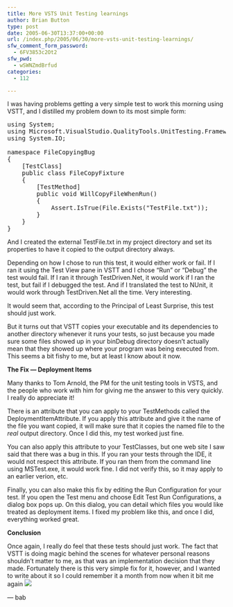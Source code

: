 ```yaml
---
title: More VSTS Unit Testing learnings
author: Brian Button
type: post
date: 2005-06-30T13:37:00+00:00
url: /index.php/2005/06/30/more-vsts-unit-testing-learnings/
sfw_comment_form_password:
  - 6FV3853c2Ot2
sfw_pwd:
  - wSWNZmdBrfud
categories:
  - 112

---
```

I was having problems getting a very simple test to work this morning using VSTT, and I&nbsp;distilled my problem down to its most&nbsp;simple form:

<pre>using System;
using Microsoft.VisualStudio.QualityTools.UnitTesting.Framework;
using System.IO;

namespace FileCopyingBug
{
    [TestClass]
    public class FileCopyFixture
    {
        [TestMethod]
        public void WillCopyFileWhenRun()
        {
            Assert.IsTrue(File.Exists("TestFile.txt"));
        }
    }
}</pre>

And I created the external TestFile.txt in my project directory and set its properties to have it copied to the output directory always.

Depending on how I chose to run this test, it would either work or fail. If I ran it using the&nbsp;Test View pane in VSTT and I chose &ldquo;Run&rdquo; or &ldquo;Debug&rdquo; the test would fail.&nbsp;If I ran it through TestDriven.Net, it would work if I ran the test, but fail if I debugged the test. And if I translated the test to NUnit, it would work through TestDriven.Net all the time. Very interesting.

It would seem that, according to the Principal of Least Surprise, this test should just work.

But it turns out that VSTT copies your executable and its dependencies to another directory whenever it runs your tests, so just because you made sure some files showed up in your binDebug directory doesn&rsquo;t actually mean that they showed up where your program was being executed from. This seems a bit fishy to me, but at least I know about it now.

**The Fix &mdash; Deployment Items**

Many thanks to Tom Arnold, the PM for the unit testing tools in VSTS,&nbsp;and the people who work with him for giving me the answer to this very quickly. I really do appreciate it!

There is an attribute that you can apply to your TestMethods called the DeploymentItemAttribute. If you apply this attribute and give it the name of the file you want copied, it will make sure that it copies the named file to the _real_ output directory. Once I did this, my test worked just fine.

You can also apply this attribute to your TestClasses, but one web site I saw said that there was a bug in this. If you ran your tests through the IDE, it would not respect this attribute. If you ran them from the command line using MSTest.exe, it would work fine. I did not verify this, so it may apply to an earlier verion, etc.

Finally, you can also make this fix by editing the Run Configuration for your test. If you open the Test menu and choose Edit Test Run Configurations, a dialog box pops up. On this dialog, you can detail which files you would like treated as deployment items. I fixed my problem like this, and once I did, everything worked great.

**Conclusion**

Once again, I really do feel that these tests should just work. The fact that VSTT is doing magic behind the scenes for whatever personal reasons shouldn&rsquo;t matter to me, as that was an implementation decision that they made. Fortunately there is this very simple fix for it, however, and I wanted to write about it so I could remember it a month from now when it bit me again ![][1]

&mdash; bab

&nbsp;

 [1]: http://www.agilestl.com/private/blog/smile1.gif